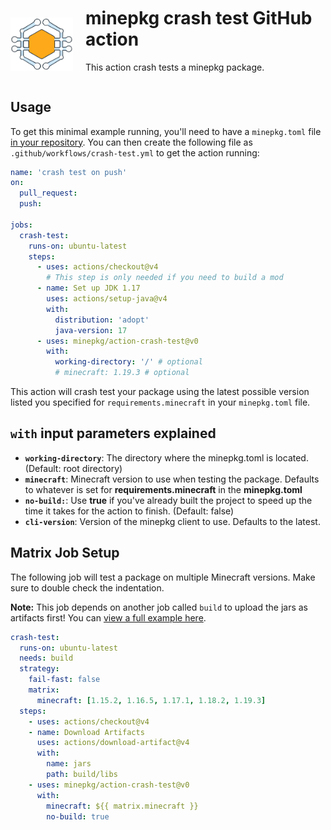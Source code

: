 <div style="display: flex; margin: 10px 0 20px">
  <img align="left" width="100" src="./assets/crashtest-logo.svg" alt="minepkg" style="margin-right: 20px; align-self: center"/>
  <div>
    <h1 style="margin-top: 0; font-size: 28px; text-decoration: none">minepkg crash test GitHub action</h1>
    <p>This action crash tests a minepkg package.</p>
  </div>
</div>


## Usage

To get this minimal example running, you'll need to have a `minepkg.toml` file [in your repository](https://minepkg.io/docs/install).
You can then create the following file as `.github/workflows/crash-test.yml` to get the action running:

```yaml
name: 'crash test on push'
on: 
  pull_request:
  push:

jobs:
  crash-test:
    runs-on: ubuntu-latest
    steps:
      - uses: actions/checkout@v4
        # This step is only needed if you need to build a mod
      - name: Set up JDK 1.17
        uses: actions/setup-java@v4
        with:
          distribution: 'adopt'
          java-version: 17
      - uses: minepkg/action-crash-test@v0
        with:
          working-directory: '/' # optional
          # minecraft: 1.19.3 # optional
```

This action will crash test your package using the latest possible version listed you specified for `requirements.minecraft` in your `minepkg.toml` file.

## `with` input parameters explained

- **`working-directory`**: The directory where the minepkg.toml is located. (Default: root directory)
- **`minecraft`**: Minecraft version to use when testing the package. Defaults to whatever is set for **requirements.minecraft** in the **minepkg.toml**
- **`no-build:`**: Use **true** if you've already built the project to speed up the time it takes for the action to finish. (Default: false)
- **`cli-version`**: Version of the minepkg client to use. Defaults to the latest.

## Matrix Job Setup

The following job will test a package on multiple Minecraft versions.
Make sure to double check the indentation.

**Note:** This job depends on another job called `build` to upload the jars as artifacts first!
You can [view a full example here](https://github.com/minepkg/companion-fabric/blob/main/.github/workflows/build-and-test.yml).

```yaml
crash-test:
  runs-on: ubuntu-latest
  needs: build
  strategy:
    fail-fast: false
    matrix:
      minecraft: [1.15.2, 1.16.5, 1.17.1, 1.18.2, 1.19.3]
  steps:
    - uses: actions/checkout@v4
    - name: Download Artifacts
      uses: actions/download-artifact@v4
      with:
        name: jars
        path: build/libs
    - uses: minepkg/action-crash-test@v0
      with:
        minecraft: ${{ matrix.minecraft }}
        no-build: true
```
